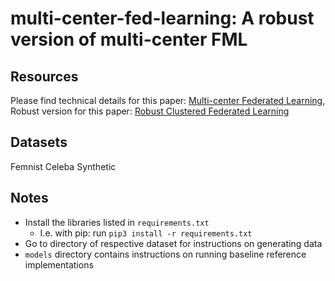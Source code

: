 # multi-center-fed-learning: A robust version of multi-center FML

## Resources
Please find technical details for this paper: [Multi-center Federated Learning](https://arxiv.org/abs/2005.01026), Robust version for this paper: [Robust Clustered Federated Learning](APWeb-WAIM)


## Datasets
Femnist
Celeba
Synthetic

## Notes

- Install the libraries listed in ```requirements.txt```
    - I.e. with pip: run ```pip3 install -r requirements.txt```
- Go to directory of respective dataset for instructions on generating data
- ```models``` directory contains instructions on running baseline reference implementations
